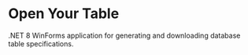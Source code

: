 # Open Your Table
.NET 8 WinForms application for generating and downloading database table specifications.
